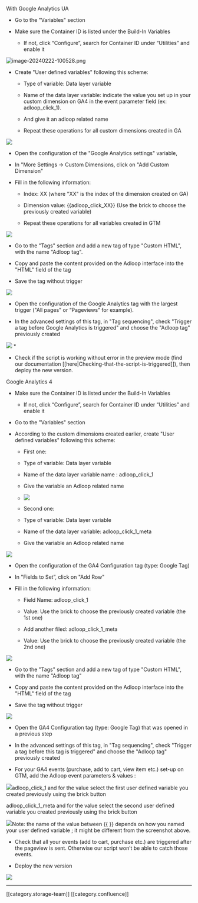 With Google Analytics UA
* Go to the "Variables" section


* Make sure the Container ID is listed under the Build-In Variables


    * If not, click “Configure”, search for Container ID under “Utilities” and enable it



    

![image-20240222-100528.png](images/storage/image-20240222-100528.png)
* Create "User defined variables" following this scheme:


    * Type of variable: Data layer variable


    * Name of the data layer variable: indicate the value you set up in your custom dimension on GA4 in the event parameter field (ex: adloop_click_1).


    * And give it an adloop related name


    * Repeat these operations for all custom dimensions created in GA



    

![](images/storage/setup_doc_3.png)


* Open the configuration of the "Google Analytics settings" variable, 


* In "More Settings -> Custom Dimensions, click on "Add Custom Dimension"


* Fill in the following information:


    * Index: XX (where "XX" is the index of the dimension created on GA)


    * Dimension value: {{adloop_click_XX}} (Use the brick to choose the previously created variable)


    * Repeat these operations for all variables created in GTM



    

![](images/storage/iB0STOwFDDybxE8j8XYy5yd_MqkPhWYhvsPSq3oqFboY5b2EL98MxVy1jG3H88G7R13xyDfZCqejhgNU1KWebf-CQTamIaoBLTM8xzsJYNUgtLvqRlpez8ZhjwD_iihMuOVNc1dDIFFfzpz0dw)
* Go to the "Tags" section and add a new tag of type "Custom HTML", with the name "Adloop tag".


* Copy and paste the content provided on the Adloop interface into the "HTML" field of the tag


* Save the tag without trigger



![](images/storage/WcoqsJxbG35kNBPsgwrkm-MlS27_z29fTNJvT0LxFJNCqZQsId4Es_S7GXUV64jOc3u0hblo0GcvUggEZJDCUO0j29QV7kepmBYukFDpD1mdyp6_vfVycH_0Ygq8L7o7UeupLJm8VsM35gN4bQ)
* Open the configuration of the Google Analytics tag with the largest trigger ("All pages" or “Pageviews” for example). 


* In the advanced settings of this tag, in "Tag sequencing", check "Trigger a tag before Google Analytics is triggered" and choose the "Adloop tag" previously created



![](images/storage/1btBNBkLnjYOHXARWo5L7eADTwSQ5MwhKSdieAO4wUbRaEcqNszq7FwQik7N3FZcW8zyhFVORXJ6G09ZK2pfAsi2RFu_2Re06Moat9rUgtplRsQLvCWyKT2GGdtjDOZba3xLsjnSCCPY2AHnZw)
* 


* Check if the script is working without error in the preview mode (find our documentation [[here|Checking-that-the-script-is-triggered]]), then deploy the new version.



Google Analytics 4
* Make sure the Container ID is listed under the Build-In Variables


    * If not, click “Configure”, search for Container ID under “Utilities” and enable it



    
* Go to the "Variables" section


* According to the custom dimensions created earlier, create "User defined variables" following this scheme:


    * First one: 


    * Type of variable: Data layer variable


    * Name of the data layer variable name : adloop_click_1 


    * Give the variable an Adloop related name



    
    * ![](images/storage/image-20231117-134213.png)
    * Second one: 


    * Type of variable: Data layer variable


    * Name of the data layer variable: adloop_click_1_meta


    * Give the variable an Adloop related name



    

    

![](images/storage/image-20231117-134234.png)


* Open the configuration of the GA4 Configuration tag (type: Google Tag)


* In "Fields to Set”, click on "Add Row"


* Fill in the following information:


    * Field Name: adloop_click_1 


    * Value: Use the brick to choose the previously created variable (the 1st one)


    * Add another filed: adloop_click_1_meta


    * Value: Use the brick to choose the previously created variable (the 2nd one)



    

![](images/storage/image-20231117-134357.png)


* Go to the "Tags" section and add a new tag of type "Custom HTML", with the name "Adloop tag"


* Copy and paste the content provided on the Adloop interface into the "HTML" field of the tag


* Save the tag without trigger



![](images/storage/image-20230427-154944.png)


* Open the GA4 Configuration tag (type: Google Tag) that was opened in a previous step


* In the advanced settings of this tag, in "Tag sequencing", check "Trigger a tag before this tag is triggered" and choose the "Adloop tag" previously created


* For your GA4 events (purchase, add to cart, view item etc.) set-up on GTM, add the Adloop event parameters & values : 



![](images/storage/image-20240105-151443.png)adloop_click_1 and for the value select the first user defined variable you created previously using the brick button

adloop_click_1_meta and for the value select the second user defined variable you created previously using the brick button 



![](images/storage/image-20240105-151632.png)Note: the name of the value between {{ }} depends on how you named your user defined variable ; it might be different from the screenshot above. 


* Check that all your events (add to cart, purchase etc.) are triggered after the pageview is sent. Otherwise our script won’t be able to catch those events. 


* Deploy the new version



![](images/storage/image-20230427-154951.png)



*****

[[category.storage-team]] 
[[category.confluence]] 
